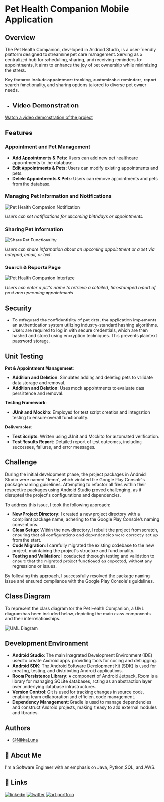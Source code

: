 # Pet Health Companion Mobile Application

## Overview

The Pet Health Companion, developed in Android Studio, is a user-friendly platform designed to streamline pet care management. Serving as a centralized hub for scheduling, sharing, and receiving reminders for appointments, it aims to enhance the joy of pet ownership while minimizing the stress. 

Key features include appointment tracking, customizable reminders, report search functionality, and sharing options tailored to diverse pet owner needs.

- ## Video Demonstration

[Watch a video demonstration of the project](https://youtu.be/DzeBmGI4DZ0)

## Features

### Appointment and Pet Management

- **Add Appointments & Pets:** Users can add new pet healthcare appointments to the database.
- **Edit Appointments & Pets:** Users can modify existing appointments and pets.
- **Delete Appointments & Pets:** Users can remove appointments and pets from the database.


### Managing Pet Information and Notifications

![Pet Health Companion Notification](https://github.com/NikkaLuna/Pet_Health_Companion_Android_App/blob/master/Notifications.png)

*Users can set notifications for upcoming birthdays or appointments.*


### Sharing Pet Information

![Share Pet Functionality](https://github.com/NikkaLuna/Pet_Health_Companion_Android_App/blob/master/SharePet.png)

*Users can share information about an upcoming appointment or a pet via notepad, email, or text.*


### Search & Reports Page

![Pet Health Companion Interface](https://github.com/NikkaLuna/Pet_Health_Companion_Android_App/blob/master/SearchReport.png)

*Users can enter a pet's name to retrieve a detailed, timestamped report of past and upcoming appointments.*

## Security

- To safeguard the confidentiality of pet data, the application implements an authentication system utilizing industry-standard hashing algorithms.
- Users are required to log in with secure credentials, which are then hashed and stored using encryption techniques.  This prevents plaintext password storage.

## Unit Testing

**Pet & Appointment Management**:

  - **Addition and Deletion**: Simulates adding and deleting pets to validate data storage and removal.
  - **Addition and Deletion**: Uses mock appointments to evaluate data persistence and removal.
      
**Testing Framework**:
  - **JUnit and Mockito**: Employed for test script creation and integration testing to ensure overall functionality.
    
**Deliverables**:
  - **Test Scripts**: Written using JUnit and Mockito for automated verification.
  - **Test Results Report**: Detailed report of test outcomes, including successes, failures, and error messages.

## Challenge

During the initial development phase, the project packages in Android Studio were named 'demo', which violated the Google Play Console's package naming guidelines. Attempting to refactor all files within their respective packages using Android Studio proved challenging, as it disrupted the project's configurations and dependencies.

To address this issue, I took the following approach:

- **New Project Directory**: I created a new project directory with a compliant package name, adhering to the Google Play Console's naming conventions.
- **Clean Setup**: Within the new directory, I rebuilt the project from scratch, ensuring that all configurations and dependencies were correctly set up from the start.
- **Code Migration**: I carefully migrated the existing codebase to the new project, maintaining the project's structure and functionality.
- **Testing and Validation**: I conducted thorough testing and validation to ensure that the migrated project functioned as expected, without any regressions or issues.

By following this approach, I successfully resolved the package naming issue and ensured compliance with the Google Play Console's guidelines.


## Class Diagram

To represent the class diagram for the Pet Health Companion, a UML diagram has been included below, depicting the main class components and their interrelationships.

![UML Diagram](https://github.com/NikkaLuna/Pet_Health_Companion_Android_App/blob/master/Pet%20Health%20Companion%20Class%20Diagram.jpeg)

## Development Environment

- **Android Studio**: The main Integrated Development Environment (IDE) used to create Android apps, providing tools for coding and debugging.
- **Android SDK**: The Android Software Development Kit (SDK) is used for creating, testing, and distributing Android applications.
- **Room Persistence Library**: A component of Android Jetpack, Room is a library for managing SQLite databases, acting as an abstraction layer over underlying database infrastructures.
- **Version Control**: Git is used for tracking changes in source code, enabling team collaboration and efficient code management.
- **Dependency Management**: Gradle is used to manage dependencies and construct Android projects, making it easy to add external modules and libraries.

## Authors

- [@NikkaLuna](https://github.com/NikkaLuna)


## 🚀 About Me
I'm a Software Engineer with an emphasis on Java, Python,SQL, and AWS.  


## 🔗 Links
[![linkedin](https://img.shields.io/badge/linkedin-0A66C2?style=for-the-badge&logo=linkedin&logoColor=white)](https://www.linkedin.com/in/andrea-hayes-msml/)
[![twitter](https://img.shields.io/badge/twitter-1DA1F2?style=for-the-badge&logo=twitter&logoColor=white)](https://twitter.com/AHayes_Ninja_)
[![art portfolio](https://img.shields.io/badge/my_art-888?style=for-the-badge&logo=ko-fi&logoColor=white)](https://andreachristinehayes.wixsite.com/andreahayesart/)


